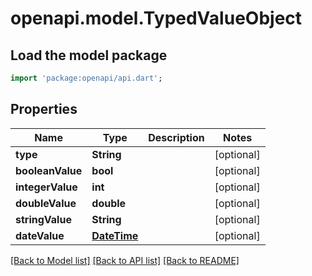 # openapi.model.TypedValueObject

## Load the model package
```dart
import 'package:openapi/api.dart';
```

## Properties
Name | Type | Description | Notes
------------ | ------------- | ------------- | -------------
**type** | **String** |  | [optional] 
**booleanValue** | **bool** |  | [optional] 
**integerValue** | **int** |  | [optional] 
**doubleValue** | **double** |  | [optional] 
**stringValue** | **String** |  | [optional] 
**dateValue** | [**DateTime**](DateTime.md) |  | [optional] 

[[Back to Model list]](../README.md#documentation-for-models) [[Back to API list]](../README.md#documentation-for-api-endpoints) [[Back to README]](../README.md)


